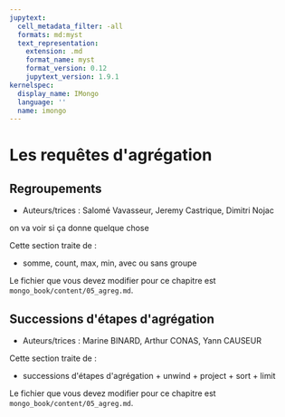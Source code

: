 ```yaml
---
jupytext:
  cell_metadata_filter: -all
  formats: md:myst
  text_representation:
    extension: .md
    format_name: myst
    format_version: 0.12
    jupytext_version: 1.9.1
kernelspec:
  display_name: IMongo
  language: ''
  name: imongo
---
```


# Les requêtes d'agrégation

## Regroupements

* Auteurs/trices : Salomé Vavasseur, Jeremy Castrique, Dimitri Nojac

on va voir si ça donne quelque chose

Cette section traite de :
  * somme, count, max, min, avec ou sans groupe

  Le fichier que vous devez modifier pour ce chapitre est `mongo_book/content/05_agreg.md`.

## Successions d'étapes d'agrégation

* Auteurs/trices : Marine BINARD, Arthur CONAS, Yann CAUSEUR

Cette section traite de :
* successions d'étapes d'agrégation + unwind + project + sort + limit

Le fichier que vous devez modifier pour ce chapitre est `mongo_book/content/05_agreg.md`.
